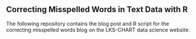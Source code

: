 ## Correcting Misspelled Words in Text Data with R

The following repository contains the blog post and R script for the correcting misspelled words blog on the 
LKS-CHART data science website. 
